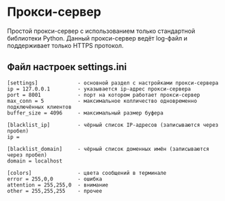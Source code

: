 # Прокси-сервер
Простой прокси-сервер с использованием только стандартной библиотеки Python.
Данный прокси-сервер ведёт log-файл и поддерживает только HTTPS протокол.

## Файл настроек settings.ini

    [settings]             - основной раздел с настройками прокси-сервера
    ip = 127.0.0.1         - указывается ip-адрес прокси-сервера
    port = 8001            - порт на котором работает прокси-сервер
    max_conn = 5           - максимальное колличество одновременно подключённых клиентов
    buffer_size = 4096     - максимальный размер буфера

    [blacklist_ip]         - чёрный список IP-адресов (записываются через пробел)
    ip =

    [blacklist_domain]     - чёрный список доменных имён (записываются через пробел)
    domain = localhost

    [colors]               - цвета сообщений в терминале
    error = 255,0,0        - ошибка
    attention = 255,255,0  - внимание
    other = 255,255,255    - прочее
